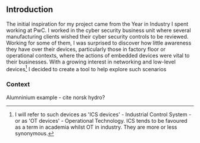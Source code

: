 ```toc
```

## Introduction
The initial inspiration for my project came from the Year in Industry I spent working at PwC. I worked in the cyber security business unit where several manufacturing clients wished their cyber security controls to be reviewed. Working for some of them, I was surprised to discover how little awareness they have over their devices, particularly those in factory floor or operational contexts, where the actions of embedded devices were vital to their businesses. With a growing interest in networking and low-level devices[^1] I decided to create a tool to help explore such scenarios 
### Context 
Alumninium example - cite norsk hydro?

[^1]: I will refer to such devices as 'ICS devices' - Industrial Control System - or as 'OT devices' - Operational Technology. ICS tends to be favoured as a term in academia whilst OT in industry. They are more or less synonymous.